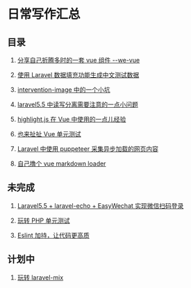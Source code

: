 # 日常写作汇总

## 目录

1. [分享自己折腾多时的一套 vue 组件 --we-vue](https://github.com/tianyong90/articles/blob/master/%E5%88%86%E4%BA%AB%E8%87%AA%E5%B7%B1%E6%8A%98%E8%85%BE%E5%A4%9A%E6%97%B6%E7%9A%84%E4%B8%80%E5%A5%97%20vue%20%E7%BB%84%E4%BB%B6%20--we-vue.md)
1. [使用 Laravel 数据填充功能生成中文测试数据](https://github.com/tianyong90/articles/blob/master/%E4%BD%BF%E7%94%A8%20Laravel%20%E6%95%B0%E6%8D%AE%E5%A1%AB%E5%85%85%E5%8A%9F%E8%83%BD%E7%94%9F%E6%88%90%E4%B8%AD%E6%96%87%E6%B5%8B%E8%AF%95%E6%95%B0%E6%8D%AE.md)
1. [intervention-image 中的一个小坑](https://github.com/tianyong90/articles/blob/master/intervention-image%20%E4%B8%AD%E7%9A%84%E4%B8%80%E4%B8%AA%E5%B0%8F%E5%9D%91.md)
1. [laravel5.5 中读写分离需要注意的一点小问题](https://github.com/tianyong90/articles/blob/master/laravel5.5%20%E4%B8%AD%E8%AF%BB%E5%86%99%E5%88%86%E7%A6%BB%E9%9C%80%E8%A6%81%E6%B3%A8%E6%84%8F%E7%9A%84%E4%B8%80%E7%82%B9%E5%B0%8F%E9%97%AE%E9%A2%98.md)
1. [highlight.js 在 Vue 中使用的一点儿经验](https://github.com/tianyong90/articles/blob/master/highlight.js%20%E5%9C%A8%20Vue%20%E4%B8%AD%E4%BD%BF%E7%94%A8%E7%9A%84%E4%B8%80%E7%82%B9%E5%84%BF%E7%BB%8F%E9%AA%8C.md)
1. [也来扯扯 Vue 单元测试](https://github.com/tianyong90/articles/blob/master/%E4%B9%9F%E6%9D%A5%E6%89%AF%E6%89%AF%20Vue%20%E5%8D%95%E5%85%83%E6%B5%8B%E8%AF%95.md)

1. [Laravel 中使用 puppeteer 采集异步加载的网页内容](https://github.com/tianyong90/articles/blob/master/Laravel%20%E4%B8%AD%E4%BD%BF%E7%94%A8%20puppeteer%20%E9%87%87%E9%9B%86%E5%BC%82%E6%AD%A5%E5%8A%A0%E8%BD%BD%E7%9A%84%E7%BD%91%E9%A1%B5%E5%86%85%E5%AE%B9.md)

1. [自己撸个 vue markdown loader]()

## 未完成

1. [Laravel5.5 + laravel-echo + EasyWechat 实现微信扫码登录]()

1. [玩转 PHP 单元测试]()

1. [Eslint 加持，让代码更高质]()

## 计划中

1. [玩转 laravel-mix]()
